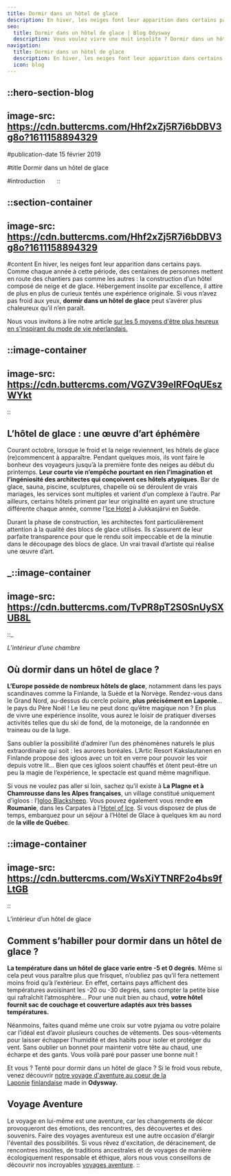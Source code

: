 ```yaml
---
title: Dormir dans un hôtel de glace
description: En hiver, les neiges font leur apparition dans certains pays. Comme chaque année à cette période, des centaines de personnes mettent en route des chantiers pas comme les autres : la construction d'un hôtel composé de neige et de glace. Hébergement insolite par excellence, il attire de plus en plus ...
seo:
  title: Dormir dans un hôtel de glace | Blog Odysway
  description: Vous voulez vivre une nuit insolite ? Dormir dans un hôtel de glace est une expérience incroyable à vivre au moins une fois dans sa vie !
navigation:
  title: Dormir dans un hôtel de glace
  description: En hiver, les neiges font leur apparition dans certains pays. Comme chaque année à cette période, des centaines de personnes mettent en route des chantiers pas comme les autres : la construction d'un hôtel composé de neige et de glace. Hébergement insolite par excellence, il attire de plus en plus ...
  icon: blog
---
```


::hero-section-blog
---
image-src: https://cdn.buttercms.com/Hhf2xZj5R7i6bDBV3g8o?1611158894329
---
#publication-date
15 février 2019

#title
Dormir dans un hôtel de glace

#introduction
     
::

::section-container
---
image-src: https://cdn.buttercms.com/Hhf2xZj5R7i6bDBV3g8o?1611158894329
---
#content
En hiver, les neiges font leur apparition dans certains pays. Comme chaque année à cette période, des centaines de personnes mettent en route des chantiers pas comme les autres : la construction d’un hôtel composé de neige et de glace. Hébergement insolite par excellence, il attire de plus en plus de curieux tentés une expérience originale. Si vous n’avez pas froid aux yeux, **dormir dans un hôtel de glace** peut s’avérer plus chaleureux qu’il n’en paraît.

Nous vous invitons à lire notre article [sur les 5 moyens d'être plus heureux en s'inspirant du mode de vie néerlandais.](https://odysway.com/5-moyens-detre-plus-heureux-en-sinspirant-du-mode-de-vie-neerlandais) 

::image-container
---
image-src: https://cdn.buttercms.com/VGZV39eIRFOqUEszWYkt
---
::

## L’hôtel de glace : une œuvre d’art éphémère

Courant octobre, lorsque le froid et la neige reviennent, les hôtels de glace (re)commencent à apparaître. Pendant quelques mois, ils vont faire le bonheur des voyageurs jusqu’à la première fonte des neiges au début du printemps. **Leur courte vie n’empêche pourtant en rien l’imagination et l’ingéniosité des architectes qui conçoivent ces hôtels atypiques**. Bar de glace, sauna, piscine, sculptures, chapelle où se déroulent de vrais mariages, les services sont multiples et varient d’un complexe à l’autre. Par ailleurs, certains hôtels priment par leur originalité en ayant une structure différente chaque année, comme l’[Ice Hotel](https://www.icehotel.com/) à Jukkasjärvi en Suède.

Durant la phase de construction, les architectes font particulièrement attention à la qualité des blocs de glace utilisés. Ils s’assurent de leur parfaite transparence pour que le rendu soit impeccable et de la minutie dans le découpage des blocs de glace. Un vrai travail d’artiste qui réalise une œuvre d’art.

_::image-container
---
image-src: https://cdn.buttercms.com/TvPR8pT2S0SnUySXUB8L
---
::_

_L’intérieur d’une chambre_

## Où dormir dans un hôtel de glace ?

**L’Europe possède de nombreux hôtels de glace**, notamment dans les pays scandinaves comme la Finlande, la Suède et la Norvège. Rendez-vous dans le Grand Nord, au-dessus du cercle polaire, **plus précisément en Laponie**… le pays du Père Noël ! Le lieu ne peut donc qu’être magique non ? En plus de vivre une expérience insolite, vous aurez le loisir de pratiquer diverses activités telles que du ski de fond, de la motoneige, de la randonnée en traineau ou de la luge.

Sans oublier la possibilité d’admirer l’un des phénomènes naturels le plus extraordinaire qui soit : les aurores boréales. L’Artic Resort Kakslautanen en Finlande propose des igloos avec un toit en verre pour pouvoir les voir depuis votre lit… Bien que ces igloos soient chauffés et ôtent peut-être un peu la magie de l’expérience, le spectacle est quand même magnifique.

Si vous ne voulez pas aller si loin, sachez qu’il existe à **La Plagne et à Chamrousse dans les Alpes françaises**, un village constitué uniquement d’igloos : l’[Igloo Blacksheep](http://www.blacksheep-igloo.com/). Vous pouvez également vous rendre **en Roumanie**, dans les Carpates à l’[Hotel of Ice](http://hotelofice.ro/). Si vous disposez de plus de temps, embarquez pour un séjour à l’Hôtel de Glace à quelques km au nord de **la ville de Québec**.

::image-container
---
image-src: https://cdn.buttercms.com/WsXiYTNRF2o4bs9fLtGB
---
::

L’intérieur d’un hôtel de glace

## Comment s’habiller pour dormir dans un hôtel de glace ?

**La température dans un hôtel de glace varie entre -5 et 0 degrés**. Même si cela peut vous paraître plus que frisquet, n’oubliez pas qu’il fera nettement moins froid qu’à l’extérieur. En effet, certains pays affichent des températures avoisinant les -20 ou -30 degrés, sans compter la petite bise qui rafraîchit l’atmosphère… Pour une nuit bien au chaud, **votre hôtel fournit sac de couchage et couverture adaptés aux très basses températures.**

Néanmoins, faites quand même une croix sur votre pyjama ou votre polaire car l’idéal est d’avoir plusieurs couches de vêtements. Des sous-vêtements pour laisser échapper l’humidité et des habits pour isoler et protéger du vent. Sans oublier un bonnet pour maintenir votre tête au chaud, une écharpe et des gants. Vous voilà paré pour passer une bonne nuit !

Et vous ? Tenté pour dormir dans un hôtel de glace ? Si le froid vous rebute, venez découvrir [notre voyage d'aventure au coeur de la Laponie](https://odysway.com/voyages/voyage-hiver-laponie-finlande?utm_source=article&utm_medium=blog&utm_campaign=dormir+hotel+glace+) [finlandaise](https://odysway.com/voyages/voyage-hiver-laponie-finlande?utm_source=article&utm_medium=blog&utm_campaign=dormir+hotel+glace+) made in **Odysway.**

## Voyage Aventure

Le voyage en lui-même est une aventure, car les changements de décor provoqueront des émotions, des rencontres, des découvertes et des souvenirs. Faire des voyages aventureux est une autre occasion d'élargir l'éventail des possibilités. Si vous rêvez d'excitation, de déracinement, de rencontres insolites, de traditions ancestrales et de voyages de manière écologiquement responsable et éthique, alors nous vous conseillons de découvrir nos incroyables [voyages aventure](https://odysway.com/thematiques/voyage-aventure).
::
